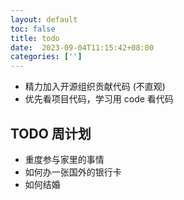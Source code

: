 ```yaml
---
layout: default
toc: false
title: todo
date:  2023-09-04T11:15:42+08:00
categories: ['']
---
```


- 精力加入开源组织贡献代码 (不直观)
- 优先看项目代码，学习用 code 看代码

## TODO 周计划 
<!-- - 使用 "沉浸式翻译"制作双语电子书，用来看英文 -->
<!-- - 网面就不适合裸坐，亏你还坚持这么用，我是买了个黄古林藤席坐垫，垫上还可以,45*45的。 -->
<!-- - 冥想 -->

- 重度参与家里的事情
- 如何办一张国外的银行卡
- 如何结婚
<!-- - 浏览器手机模式 -->